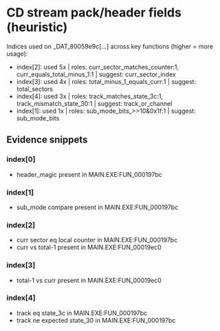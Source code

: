 # CD stream pack/header fields (heuristic)

Indices used on _DAT_80059e9c[...] across key functions (higher = more usage):

- index[2]: used 5x | roles: curr_sector_matches_counter:1, curr_equals_total_minus_1:1 | suggest: curr_sector_index
- index[3]: used 4x | roles: total_minus_1_equals_curr:1 | suggest: total_sectors
- index[4]: used 3x | roles: track_matches_state_3c:1, track_mismatch_state_30:1 | suggest: track_or_channel
- index[1]: used 1x | roles: sub_mode_bits_>>10&0x1f:1 | suggest: sub_mode_bits

## Evidence snippets

### index[0]

- header_magic present in MAIN.EXE:FUN_000197bc

### index[1]

- sub_mode compare present in MAIN.EXE:FUN_000197bc

### index[2]

- curr sector eq local counter in MAIN.EXE:FUN_000197bc
- curr vs total-1 present in MAIN.EXE:FUN_00019ec0

### index[3]

- total-1 vs curr present in MAIN.EXE:FUN_00019ec0

### index[4]

- track eq state_3c in MAIN.EXE:FUN_000197bc
- track ne expected state_30 in MAIN.EXE:FUN_000197bc

